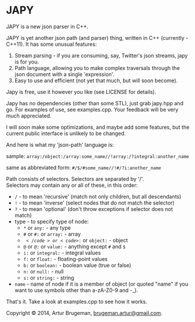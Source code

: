 JAPY
====

JAPY is a new json parser in C++.

JAPY is yet another json path (and parser) thing, written 
in C++ (currently - C++11). It has some unusual features:

1. Stream parsing - if you are consuming, say, Twitter's json
streams, japy is for you.
2. Path language, allowing you to make complex traversals through
the json document with a single 'expression'.
3. Easy to use and efficient (not yet that much, but will soon become).

Japy is free, use it however you like (see LICENSE for details). 

Japy has no dependencies (other than some STL), just grab japy.hpp and go. 
For examples of use, see examples.cpp. Your feedback will be very much 
appreciated.

I will soon make some optimizations, and maybe add some features, but
the current public interface is unlikely to be changed. 

And here is what my 'json-path' language is:

sample: 
<code>array:/object:/array:some_name//!array:/?integral:another_name</code>

same as abbreviated form:
<code>#/$/#some_name//!#/?i:another_name</code>

Path consists of selectors. Selectors are separated by '/'.  
Selectors may contain any or all of these, in this order:  
* <code>/</code> - to mean 'recursive' (match not only children, but all descendants)  
* <code>!</code> - to mean 'inverse' (select nodes that do not match the selector)  
* <code>?</code> - to mean 'optional' (don't throw exceptions if selector does not match)  
* type - to specify type of node:  
    * <code>*</code> or <code>any:</code> - any type  
    * <code>#</code> or <code>#:</code> or <code>array:</code> - array  
    * <code>$</code> or <code>$:</code> or <code>object:</code> - object  
    * <code>@</code> or <code>@:</code> or <code>value:</code> - anything except <code>#</code> and <code>$</code>  
    * <code>i:</code> or <code>integral:</code> - integral values  
    * <code>f:</code> or <code>float:</code> - floating-point values  
    * <code>b:</code> or <code>boolean:</code> - boolean value (true or false)  
    * <code>n:</code> or <code>null:</code> - null  
    * <code>s:</code> or <code>string:</code> - string  
* <code>name</code> - name of node if it is a member of object (or quoted "name" if you  want to use symbols other than a-zA-Z0-9 and -_).  

That's it. Take a look at examples.cpp to see how it works.

Copyright © 2014, Artur Brugeman, brugeman.artur@gmail.com.
